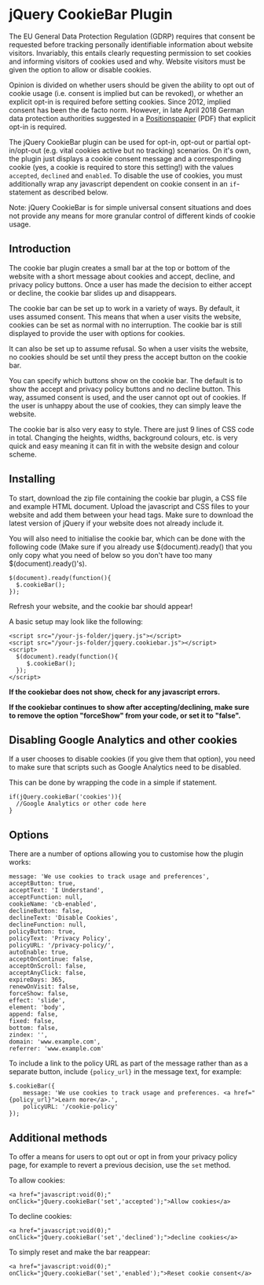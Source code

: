 # jQuery CookieBar Plugin

The EU General Data Protection Regulation (GDRP) requires that consent be requested before tracking personally identifiable information about website visitors. Invariably, this entails clearly requesting permission to set cookies and informing visitors of cookies used and why. Website visitors must be given the option to allow or disable cookies.

Opinion is divided on whether users should be given the ability to opt out of cookie usage (i.e. consent is implied but can be revoked), or whether an explicit opt-in is required before setting cookies. Since 2012, implied consent has been the de facto norm. However, in late April 2018 German data protection authorities suggested in a [Positionspapier](https://www.ldi.nrw.de/mainmenu_Datenschutz/submenu_Technik/Inhalt/TechnikundOrganisation/Inhalt/Zur-Anwendbarkeit-des-TMG-fuer-nicht-oeffentliche-Stellen-ab-dem-25_-Mai-2018/Positionsbestimmung-TMG.pdf) (PDF) that explicit opt-in is required.

The jQuery CookieBar plugin can be used for opt-in, opt-out or partial opt-in/opt-out (e.g. vital cookies active but no tracking) scenarios. On it's own, the plugin just displays a cookie consent message and a corresponding cookie (yes, a cookie is required to store this setting!) with the values `accepted`, `declined` and `enabled`. To disable the use of cookies, you must additionally wrap any javascript dependent on cookie consent in an `if`-statement as described below.

Note: jQuery CookieBar is for simple universal consent situations and does not provide any means for more granular control of different kinds of cookie usage.


## Introduction

The cookie bar plugin creates a small bar at the top or bottom of the website with a short message about cookies and accept, decline, and privacy policy buttons. Once a user has made the decision to either accept or decline, the cookie bar slides up and disappears.

The cookie bar can be set up to work in a variety of ways. By default, it uses assumed consent. This means that when a user visits the website, cookies can be set as normal with no interruption. The cookie bar is still displayed to provide the user with options for cookies.

It can also be set up to assume refusal. So when a user visits the website, no cookies should be set until they press the accept button on the cookie bar.

You can specify which buttons show on the cookie bar. The default is to show the accept and privacy policy buttons and no decline button. This way, assumed consent is used, and the user cannot opt out of cookies. If the user is unhappy about the use of cookies, they can simply leave the website.

The cookie bar is also very easy to style. There are just 9 lines of CSS code in total. Changing the heights, widths, background colours, etc. is very quick and easy meaning it can fit in with the website design and colour scheme.

## Installing

To start, download the zip file containing the cookie bar plugin, a CSS file and example HTML document. Upload the javascript and CSS files to your website and add them between your head tags. Make sure to download the latest version of jQuery if your website does not already include it.

You will also need to initialise the cookie bar, which can be done with the following code (Make sure if you already use $(document).ready() that you only copy what you need of below so you don't have too many $(document).ready()'s).

	$(document).ready(function(){
	  $.cookieBar();
	});

Refresh your website, and the cookie bar should appear!

A basic setup may look like the following:

	<script src="/your-js-folder/jquery.js"></script>
	<script src="/your-js-folder/jquery.cookiebar.js"></script>
	<script>
	  $(document).ready(function(){
	     $.cookieBar();
	  });
	</script>

**If the cookiebar does not show, check for any javascript errors.**

**If the cookiebar continues to show after accepting/declining, make sure to remove the option "forceShow" from your code, or set it to "false".**

## Disabling Google Analytics and other cookies

If a user chooses to disable cookies (if you give them that option), you need to make sure that scripts such as Google Analytics need to be disabled.

This can be done by wrapping the code in a simple if statement.

	if(jQuery.cookieBar('cookies')){
	  //Google Analytics or other code here
	}

## Options

There are a number of options allowing you to customise how the plugin works:

	message: 'We use cookies to track usage and preferences',
	acceptButton: true,
	acceptText: 'I Understand',
	acceptFunction: null,
	cookieName: 'cb-enabled',
	declineButton: false,
	declineText: 'Disable Cookies',
	declineFunction: null,
	policyButton: true,
	policyText: 'Privacy Policy',
	policyURL: '/privacy-policy/',
	autoEnable: true,
	acceptOnContinue: false,
	acceptOnScroll: false,
	acceptAnyClick: false,
	expireDays: 365,
	renewOnVisit: false,
	forceShow: false,
	effect: 'slide',
	element: 'body',
	append: false,
	fixed: false,
	bottom: false,
	zindex: '',
	domain: 'www.example.com',
	referrer: 'www.example.com'

To include a link to the policy URL as part of the message rather than as a separate button, include `{policy_url}` in the message text, for example:

	$.cookieBar({
		message: 'We use cookies to track usage and preferences. <a href="{policy_url}">Learn more</a>.',
		policyURL: '/cookie-policy'
	});

## Additional methods

To offer a means for users to opt out or opt in from your privacy policy page, for example to revert a previous decision, use the `set` method.

To allow cookies:

	<a href="javascript:void(0);" onClick="jQuery.cookieBar('set','accepted');">Allow cookies</a>

To decline cookies:

	<a href="javascript:void(0);" onClick="jQuery.cookieBar('set','declined');">decline cookies</a>

To simply reset and make the bar reappear:

	<a href="javascript:void(0);" onClick="jQuery.cookieBar('set','enabled');">Reset cookie consent</a>
